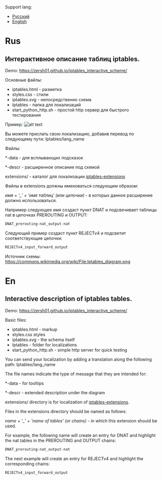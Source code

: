 Support lang:
- [Русский](#Rus)
- [English](#En)

# Rus 
## Интерактивное описание таблиц iptables.

Demo: https://zersh01.github.io/iptables_interactive_scheme/

Основные файлы:

- iptables.html - разметка
- styles.css - стили
- iptables.svg - непосредственно схема
- Iptables - папка для локализаций
- start_python_http.sh - простой http сервер для быстрого тестирования

Пример:
![alt text](https://github.com/zersh01/iptables_interactive_scheme/raw/main/iptables_example.gif "iptables")


Вы можете прислать свою локализацию, добавив  перевод по следующему пути: Iptables/lang_name

Файлы: 

*-data - для всплывающих подсказок

*-descr - расширенное описание под схемой

extensions/ - каталог для локализации [iptables-extensions](https://ipset.netfilter.org/iptables-extensions.man.html)

Файлы в extensions должны именоваться следующим образом: 

*имя  + '_' + 'имя таблиц' (или цепочки)*  - в которых данное расширение должно использоваться.

Например следующее имя создаст пункт DNAT и подсвечивает таблицы nat в цепочках PREROUTING и OUTPUT:

```bash 
DNAT_prerouting-nat_output-nat
```
Следующий пример создаст пункт REJECTv4 и подсветит соответствующие цепочки:

```bash 
REJECTv4_input_forward_output
```

Источник схемы: https://commons.wikimedia.org/wiki/File:Iptables_diagram.png

# En

## Interactive description of iptables tables.

Demo: https://zersh01.github.io/iptables_interactive_scheme/

Basic files:

- iptables.html - markup
- styles.css styles
- iptables.svg - the schema itself
- Iptables - folder for localizations
- start_python_http.sh - simple http server for quick testing

You can send your localization by adding a translation along the following path: Iptables/lang_name

The file names indicate the type of message that they are intended for:

*-data - for tooltips

*-descr - extended description under the diagram

extensions/ directory is for localization of [iptables-extensions](https://ipset.netfilter.org/iptables-extensions.man.html).

Files in the extensions directory should be named as follows:

*name + '_' + 'name of tables' (or chains)* - in which this extension should be used.

For example, the following name will create an entry for DNAT and highlight the nat tables in the PREROUTING and OUTPUT chains:
```bash
DNAT_prerouting-nat_output-nat
```
The next example will create an entry for REJECTv4 and highlight the corresponding chains:
```bash
REJECTv4_input_forward_output
```
